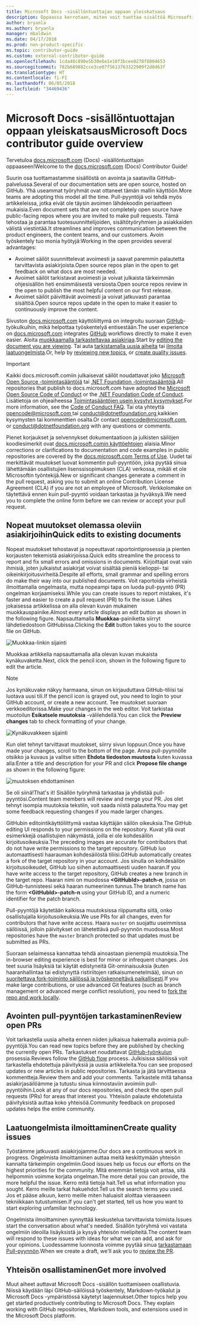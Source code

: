 ```yaml
---
title: Microsoft Docs -sisällöntuottajan oppaan yleiskatsaus
description: Oppaassa kerrotaan, miten voit tuottaa sisältöä Microsoftin dokumentaatiosivustoon docs.microsoft.com.
author: bryanla
ms.author: bryanla
manager: mbaldwin
ms.date: 04/17/2018
ms.prod: non-product-specific
ms.topic: contributor-guide
ms.custom: external-contributor-guide
ms.openlocfilehash: 1cda40c890e5b30e6e1e10f3bcee0278f8004653
ms.sourcegitcommit: 782b689882cce3ce07f5613763322989f2d0d63f
ms.translationtype: HT
ms.contentlocale: fi-FI
ms.lasthandoff: 06/05/2018
ms.locfileid: "34469436"
---
```

# <a name="microsoft-docs-contributor-guide-overview"></a><span data-ttu-id="dd92e-103">Microsoft Docs -sisällöntuottajan oppaan yleiskatsaus</span><span class="sxs-lookup"><span data-stu-id="dd92e-103">Microsoft Docs contributor guide overview</span></span>

<span data-ttu-id="dd92e-104">Tervetuloa [docs.microsoft.com](https://docs.microsoft.com) (Docs) -sisällöntuottajan oppaaseen!</span><span class="sxs-lookup"><span data-stu-id="dd92e-104">Welcome to the [docs.microsoft.com](https://docs.microsoft.com) (Docs) Contributor Guide!</span></span>

<span data-ttu-id="dd92e-105">Suurin osa tuottamastamme sisällöstä on avointa ja saatavilla GitHub-palvelussa.</span><span class="sxs-lookup"><span data-stu-id="dd92e-105">Several of our documentation sets are open source, hosted on GitHub.</span></span> <span data-ttu-id="dd92e-106">Yhä useammat työryhmät ovat ottaneet tämän mallin käyttöön.</span><span class="sxs-lookup"><span data-stu-id="dd92e-106">More teams are adopting this model all the time.</span></span> <span data-ttu-id="dd92e-107">Pull-pyyntöjä voi tehdä myös artikkeleissa, jotka eivät ole täysin avoimen lähdekoodin periaatteen mukaisia.</span><span class="sxs-lookup"><span data-stu-id="dd92e-107">Even document sets that are not completely open source have public-facing repos where you are invited to make pull requests.</span></span> <span data-ttu-id="dd92e-108">Tämä tehostaa ja parantaa tuotesuunnittelijoiden, sisältötyöryhmien ja asiakkaiden välistä viestintää.</span><span class="sxs-lookup"><span data-stu-id="dd92e-108">It streamlines and improves communication between the product engineers, the content teams, and our customers.</span></span> <span data-ttu-id="dd92e-109">Avoin työskentely tuo monia hyötyjä:</span><span class="sxs-lookup"><span data-stu-id="dd92e-109">Working in the open provides several advantages:</span></span>

- <span data-ttu-id="dd92e-110">Avoimet säilöt suunnittelevat avoimesti ja saavat paremmin palautetta tarvittavista asiakirjoista.</span><span class="sxs-lookup"><span data-stu-id="dd92e-110">Open source repos plan in the open to get feedback on what docs are most needed.</span></span>
- <span data-ttu-id="dd92e-111">Avoimet säilöt tarkistavat avoimesti ja voivat julkaista tärkeimmän ohjesisällön heti ensimmäisestä versiosta.</span><span class="sxs-lookup"><span data-stu-id="dd92e-111">Open source repos review in the open to publish the most helpful content on our first release.</span></span>
- <span data-ttu-id="dd92e-112">Avoimet säilöt päivittävät avoimesti ja voivat jatkuvasti parantaa sisältöä.</span><span class="sxs-lookup"><span data-stu-id="dd92e-112">Open source repos update in the open to make it easier to continuously improve the content.</span></span>

<span data-ttu-id="dd92e-113">Sivuston [docs.microsoft.com](https://docs.microsoft.com) käyttöliittymä on integroitu suoraan [GitHub](https://github.com)-työkulkuihin, mikä helpottaa työskentelyä entisestään.</span><span class="sxs-lookup"><span data-stu-id="dd92e-113">The user experience on [docs.microsoft.com](https://docs.microsoft.com) integrates [GitHub](https://github.com) workflows directly to make it even easier.</span></span> <span data-ttu-id="dd92e-114">Aloita [muokkaamalla tarkasteltavaa asiakirjaa](#quick-edits-to-existing-documents).</span><span class="sxs-lookup"><span data-stu-id="dd92e-114">Start by [editing the document you are viewing](#quick-edits-to-existing-documents).</span></span> <span data-ttu-id="dd92e-115">Tai auta [tarkistamalla uusia aiheita](#review-open-prs) tai [ilmoita laatuongelmista](#create-quality-issues).</span><span class="sxs-lookup"><span data-stu-id="dd92e-115">Or, help by [reviewing new topics](#review-open-prs), or [create quality issues](#create-quality-issues).</span></span>

> [!IMPORTANT]
> <span data-ttu-id="dd92e-116">Kaikki docs.microsoft.comiin julkaisevat säilöt noudattavat joko [Microsoft Open Source -toimintasääntöjä](https://opensource.microsoft.com/codeofconduct/) tai [.NET Foundation -toimintasääntöjä](https://dotnetfoundation.org/code-of-conduct).</span><span class="sxs-lookup"><span data-stu-id="dd92e-116">All repositories that publish to docs.microsoft.com have adopted the [Microsoft Open Source Code of Conduct](https://opensource.microsoft.com/codeofconduct/) or the [.NET Foundation Code of Conduct](https://dotnetfoundation.org/code-of-conduct).</span></span> <span data-ttu-id="dd92e-117">Lisätietoja on ohjeaiheessa [Toimintasääntöjen usein kysytyt kysymykset](https://opensource.microsoft.com/codeofconduct/faq/).</span><span class="sxs-lookup"><span data-stu-id="dd92e-117">For more information, see the [Code of Conduct FAQ](https://opensource.microsoft.com/codeofconduct/faq/).</span></span> <span data-ttu-id="dd92e-118">Tai ota yhteyttä [ opencode@microsoft.com ](mailto:opencode@microsoft.com) tai [ conduct@dotnetfoundation.org ](mailto:conduct@dotnetfoundation.org) kaikkien kysymysten tai kommenttien osalta.</span><span class="sxs-lookup"><span data-stu-id="dd92e-118">Or contact [opencode@microsoft.com](mailto:opencode@microsoft.com), or [conduct@dotnetfoundation.org](mailto:conduct@dotnetfoundation.org) with any questions or comments.</span></span><br>
>
> <span data-ttu-id="dd92e-119">Pienet korjaukset ja selvennykset dokumentaatioon ja julkisten säilöjen koodiesimerkit ovat [docs.microsoft.comin käyttöehtojen](https://docs.microsoft.com/legal/termsofuse) alaisia.</span><span class="sxs-lookup"><span data-stu-id="dd92e-119">Minor corrections or clarifications to documentation and code examples in public repositories are covered by the [docs.microsoft.com Terms of Use](https://docs.microsoft.com/legal/termsofuse).</span></span> <span data-ttu-id="dd92e-120">Uudet tai merkittävät muutokset luovat kommentin pull-pyyntöön, joka pyytää sinua lähettämään osallistujien lisenssisopimuksen (CLA) verkossa, mikäli et ole Microsoftin työntekijä.</span><span class="sxs-lookup"><span data-stu-id="dd92e-120">New or significant changes generate a comment in the pull request, asking you to submit an online Contribution License Agreement (CLA) if you are not an employee of Microsoft.</span></span> <span data-ttu-id="dd92e-121">Verkkolomake on täytettävä ennen kuin pull-pyyntö voidaan tarkastaa ja hyväksyä.</span><span class="sxs-lookup"><span data-stu-id="dd92e-121">We need you to complete the online form before we can review or accept your pull request.</span></span>

## <a name="quick-edits-to-existing-documents"></a><span data-ttu-id="dd92e-122">Nopeat muutokset olemassa oleviin asiakirjoihin</span><span class="sxs-lookup"><span data-stu-id="dd92e-122">Quick edits to existing documents</span></span>

<span data-ttu-id="dd92e-123">Nopeat muutokset tehostavat ja nopeuttavat raportointiprosessia ja pienten korjausten tekemistä asiakirjoissa.</span><span class="sxs-lookup"><span data-stu-id="dd92e-123">Quick edits streamline the process to report and fix small errors and omissions in documents.</span></span> <span data-ttu-id="dd92e-124">Kirjoittajat ovat vain ihmisiä, joten julkaistut asiakirjat voivat sisältää pieniä kielioppi- tai oikeinkirjoitusvirheitä.</span><span class="sxs-lookup"><span data-stu-id="dd92e-124">Despite all efforts, small grammar and spelling errors do make their way into our published documents.</span></span> <span data-ttu-id="dd92e-125">Voit raportoida virheistä ilmoittamalla ongelmasta, mutta nopeampi tapa on luoda pull-pyyntö (PR) ongelman korjaamiseksi.</span><span class="sxs-lookup"><span data-stu-id="dd92e-125">While you can create issues to report mistakes, it's faster and easier to create a pull request (PR) to fix the issue.</span></span> <span data-ttu-id="dd92e-126">Lähes jokaisessa artikkelissa on alla olevan kuvan mukainen muokkauspainike.</span><span class="sxs-lookup"><span data-stu-id="dd92e-126">Almost every article displays an edit button as shown in the following figure.</span></span> <span data-ttu-id="dd92e-127">Napsauttamalla **Muokkaa**-painiketta siirryt lähdetiedostoon GitHubissa.</span><span class="sxs-lookup"><span data-stu-id="dd92e-127">Clicking the **Edit** button takes you to the source file on GitHub.</span></span>

![Muokkaa-linkin sijainti](./media/index/edit-article.png)

<span data-ttu-id="dd92e-129">Muokkaa artikkelia napsauttamalla alla olevan kuvan mukaista kynäkuvaketta.</span><span class="sxs-lookup"><span data-stu-id="dd92e-129">Next, click the pencil icon, shown in the following figure to edit the article.</span></span>

> [!NOTE]
> <span data-ttu-id="dd92e-130">Jos kynäkuvake näkyy harmaana, sinun on kirjauduttava GitHub-tiliisi tai luotava uusi tili.</span><span class="sxs-lookup"><span data-stu-id="dd92e-130">If the pencil icon is grayed out, you need to login to your GitHub account, or create a new account.</span></span> <span data-ttu-id="dd92e-131">Tee muutokset suoraan verkkoeditorissa.</span><span class="sxs-lookup"><span data-stu-id="dd92e-131">Make your changes in the web editor.</span></span> <span data-ttu-id="dd92e-132">Voit tarkistaa muotoilun **Esikatsele muutoksia** -välilehdellä.</span><span class="sxs-lookup"><span data-stu-id="dd92e-132">You can click the **Preview changes** tab to check formatting of your change.</span></span>

![Kynäkuvakkeen sijainti](./media/index/editicon.png)

<span data-ttu-id="dd92e-134">Kun olet tehnyt tarvittavat muutokset, siirry sivun loppuun.</span><span class="sxs-lookup"><span data-stu-id="dd92e-134">Once you have made your changes, scroll to the bottom of the page.</span></span> <span data-ttu-id="dd92e-135">Anna pull-pyynnölle otsikko ja kuvaus ja valitse sitten **Ehdota tiedoston muutosta** kuten kuvassa alla:</span><span class="sxs-lookup"><span data-stu-id="dd92e-135">Enter a title and description for your PR and click **Propose file change** as shown in the following figure:</span></span>

![muutoksen ehdottaminen](./media/index/submit-pull-request.png)

<span data-ttu-id="dd92e-137">Se oli siinä!</span><span class="sxs-lookup"><span data-stu-id="dd92e-137">That's it!</span></span> <span data-ttu-id="dd92e-138">Sisällön työryhmä tarkastaa ja yhdistää pull-pyyntösi.</span><span class="sxs-lookup"><span data-stu-id="dd92e-138">Content team members will review and merge your PR.</span></span> <span data-ttu-id="dd92e-139">Jos olet tehnyt isompia muutoksia tekstiin, voit saada niistä palautetta.</span><span class="sxs-lookup"><span data-stu-id="dd92e-139">You may get some feedback requesting changes if you made larger changes.</span></span>

<span data-ttu-id="dd92e-140">GitHubin editointikäyttöliittymä vastaa käyttäjän säilön oikeuksia.</span><span class="sxs-lookup"><span data-stu-id="dd92e-140">The GitHub editing UI responds to your permissions on the repository.</span></span> <span data-ttu-id="dd92e-141">Kuvat yllä ovat esimerkkejä osallistujien näkymästä, joilla ei ole kohdesäilön kirjoitusoikeuksia.</span><span class="sxs-lookup"><span data-stu-id="dd92e-141">The preceding images are accurate for contributors that do not have write permissions to the target repository.</span></span> <span data-ttu-id="dd92e-142">GitHub luo automaattisesti haarauman kohdesäilöstä tiliisi.</span><span class="sxs-lookup"><span data-stu-id="dd92e-142">GitHub automatically creates a fork of the target repository in your account.</span></span> <span data-ttu-id="dd92e-143">Jos sinulla on kohdesäilön kirjoitusoikeudet, GitHub luo siihen automaattisesti uuden haaran.</span><span class="sxs-lookup"><span data-stu-id="dd92e-143">If you have write access to the target repository, GitHub creates a new branch in the target repo.</span></span> <span data-ttu-id="dd92e-144">Haaran nimi on muodossa **\<GitHubId\>-patch-n**, jossa on GitHub-tunnisteesi sekä haaran numeerinen tunnus.</span><span class="sxs-lookup"><span data-stu-id="dd92e-144">The branch name has the form **\<GitHubId\>-patch-n** using your GitHub ID, and a numeric identifier for the patch branch.</span></span>

<span data-ttu-id="dd92e-145">Pull-pyyntöjä käytetään kaikissa muutoksissa riippumatta siitä, onko osallistujalla kirjoitusoikeuksia.</span><span class="sxs-lookup"><span data-stu-id="dd92e-145">We use PRs for all changes, even for contributors that have write access.</span></span> <span data-ttu-id="dd92e-146">Haara `master` on suojattu useimmissa säilöissä, jolloin päivitykset on lähetettävä pull-pyynnön muodossa.</span><span class="sxs-lookup"><span data-stu-id="dd92e-146">Most repositories have the `master` branch protected so that updates must be submitted as PRs.</span></span>

<span data-ttu-id="dd92e-147">Suoraan selaimessa kannattaa tehdä ainoastaan pienempiä muutoksia.</span><span class="sxs-lookup"><span data-stu-id="dd92e-147">The in-browser editing experience is best for minor or infrequent changes.</span></span> <span data-ttu-id="dd92e-148">Jos teet suuria lisäyksiä tai käytät edistyneitä Git-ominaisuuksia (kuten haaranhallintaa tai edistynyttä ristiriitojen ratkaisumenetelmää), sinun on [suoritettava fork-toiminto säilössä ja työskenneltävä paikallisesti](how-to-write-workflows-major.md).</span><span class="sxs-lookup"><span data-stu-id="dd92e-148">If you make large contributions, or use advanced Git features (such as branch management or advanced merge conflict resolution), you need to [fork the repo and work locally](how-to-write-workflows-major.md).</span></span>

## <a name="review-open-prs"></a><span data-ttu-id="dd92e-149">Avointen pull-pyyntöjen tarkastaminen</span><span class="sxs-lookup"><span data-stu-id="dd92e-149">Review open PRs</span></span>

<span data-ttu-id="dd92e-150">Voit tarkastella uusia aiheita ennen niiden julkaisua hakemalla avoimia pull-pyyntöjä.</span><span class="sxs-lookup"><span data-stu-id="dd92e-150">You can read new topics before they are published by checking the currently open PRs.</span></span> <span data-ttu-id="dd92e-151">Tarkastukset noudattavat [GitHub-työnkulun](https://guides.github.com/introduction/flow/) prosessia.</span><span class="sxs-lookup"><span data-stu-id="dd92e-151">Reviews follow the [GitHub flow](https://guides.github.com/introduction/flow/) process.</span></span> <span data-ttu-id="dd92e-152">Julkisissa säilöissä voit tarkastella ehdotettuja päivityksiä ja uusia artikkeleita.</span><span class="sxs-lookup"><span data-stu-id="dd92e-152">You can see proposed updates or new articles in public repositories.</span></span> <span data-ttu-id="dd92e-153">Tarkasta ja jätä tarvittaessa kommentteja.</span><span class="sxs-lookup"><span data-stu-id="dd92e-153">Review them and add your comments.</span></span> <span data-ttu-id="dd92e-154">Tarkastele mitä tahansa asiakirjasäilöämme ja tutustu sinua kiinnostaviin avoimiin pull-pyyntöihin.</span><span class="sxs-lookup"><span data-stu-id="dd92e-154">Look at any of our docs repositories, and check the open pull requests (PRs) for areas that interest you.</span></span> <span data-ttu-id="dd92e-155">Yhteisön palaute ehdotetuista päivityksistä auttaa koko yhteisöä.</span><span class="sxs-lookup"><span data-stu-id="dd92e-155">Community feedback on proposed updates helps the entire community.</span></span>

## <a name="create-quality-issues"></a><span data-ttu-id="dd92e-156">Laatuongelmista ilmoittaminen</span><span class="sxs-lookup"><span data-stu-id="dd92e-156">Create quality issues</span></span>

<span data-ttu-id="dd92e-157">Työstämme jatkuvasti asiakirjojamme.</span><span class="sxs-lookup"><span data-stu-id="dd92e-157">Our docs are a continuous work in progress.</span></span> <span data-ttu-id="dd92e-158">Ongelmista ilmoittaminen auttaa meitä keskittymään yhteisön kannalta tärkeimpiin ongelmiin.</span><span class="sxs-lookup"><span data-stu-id="dd92e-158">Good issues help us focus our efforts on the highest priorities for the community.</span></span> <span data-ttu-id="dd92e-159">Mitä enemmän tietoja voit antaa, sitä helpommin voimme korjata ongelman.</span><span class="sxs-lookup"><span data-stu-id="dd92e-159">The more detail you can provide, the more helpful the issue.</span></span> <span data-ttu-id="dd92e-160">Kerro mitä tietoja hait.</span><span class="sxs-lookup"><span data-stu-id="dd92e-160">Tell us what information you sought.</span></span> <span data-ttu-id="dd92e-161">Kerro meille tarkat hakuehdot.</span><span class="sxs-lookup"><span data-stu-id="dd92e-161">Tell us the search terms you used.</span></span> <span data-ttu-id="dd92e-162">Jos et pääse alkuun, kerro meille miten haluaisit aloittaa vieraaseen tekniikkaan tutustumisen.</span><span class="sxs-lookup"><span data-stu-id="dd92e-162">If you can't get started, tell us how you want to start exploring unfamiliar technology.</span></span>

<span data-ttu-id="dd92e-163">Ongelmista ilmoittaminen synnyttää keskustelua tarvittavista toimista.</span><span class="sxs-lookup"><span data-stu-id="dd92e-163">Issues start the conversation about what's needed.</span></span> <span data-ttu-id="dd92e-164">Sisällön työryhmä voi vastata ongelmiin ideoilla lisäyksistä ja kysyä yhteisön mielipiteitä.</span><span class="sxs-lookup"><span data-stu-id="dd92e-164">The content team will respond to these issues with ideas for what we can add, and ask for your opinions.</span></span> <span data-ttu-id="dd92e-165">Luodessamme luonnosta voimme pyytää sinua [tarkastamaan Pull-pyynnön](#review-open-prs).</span><span class="sxs-lookup"><span data-stu-id="dd92e-165">When we create a draft, we'll ask you to [review the PR](#review-open-prs).</span></span>

## <a name="get-more-involved"></a><span data-ttu-id="dd92e-166">Yhteisön osallistaminen</span><span class="sxs-lookup"><span data-stu-id="dd92e-166">Get more involved</span></span>

<span data-ttu-id="dd92e-167">Muut aiheet auttavat Microsoft Docs -sisällön tuottamiseen osallistuvia. Niissä käydään läpi GitHub-säilöissä työskentely, Markdown-työkalut ja Microsoft Docs -ympäristössä käytetyt laajennukset.</span><span class="sxs-lookup"><span data-stu-id="dd92e-167">Other topics help you get started productively contributing to Microsoft Docs. They explain working with GitHub repositories, Markdown tools, and extensions used in the Microsoft Docs platform.</span></span>
